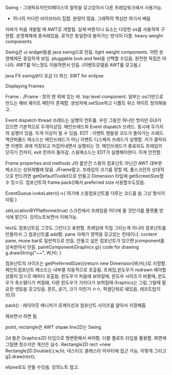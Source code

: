 Swing - 그래픽유저인터페이스의 철학을 갖고있어서 다른 프레임워크에서 사용가능.

- 하나의 커다란 라이브러리 집합. 분량이 많음. 그래픽의 핵심만 여기서 배움

자바가 처음 개발될 때 AWT로 개할됨. 실제 버튼이나 요소는 다양한 os를 사용하여 구현함. 운영체제에 종속돼있음. 로직은 동일한데 돌아가는 방식이 다름. heavy weight components

Swing은 ui widget들을 java swing으로 만듬. light weight components. 어떤 운영체제든 동일하게 보임. pluggable look and feel을 선택할 수있음. 완전한 독립은 아니라. AWT를 어느정도 이용하면서 만듬. (이벤트모델을 AWT를 갖고옴.)

java FX swing보다 조금 더 최신.
SWT for eclipse

Displaying Frames

Frame : JFrame : 창의 맨 위에 있는 바. top level component. 일부는 os기반으로 만드는 해비 웨이트
패턴이 존재함. 생성자에 setSize하고 디폴트 위스 하이트 정의해놓고.

Event dispatch thread
쓰레드는 실행의 컨트롤.
우린 그동안 하나만 썻지만 GUI가 있으면 기본적으로 두개이상임. 메인쓰레드와 Event dispatch 쓰레드.
동시에 두가지의 실행이 있음. 두개 이상이 될 수 있음.
EDT : 이벤트 핸들링 코드가 돌아가는 쓰레드. 액션퍼폼드 메소드는 메인쓰레드가 아닌 이벤트 디스패치 쓰레드가 실행함.
키가 클릭되면 이벤트 큐에 저장되고 꺼집어내면서 실행되는 것.
메인쓰레드가 종료되도 프레임이 닫히기 전까지, exit 전까지 돌아감. 스윙매소드는 EDT가 실행해야한다. 이게 안전함.

Frame properties and methods
J라 붙은건 스윙의 컴포넌트 아닌건 AWT
대부분 메소드는 상위레벨에 많음. JFrame말고.
프레임의 크기를 정할 때, 풀스크린의 상대적으로 만드려면 getDefaultToolkit으로 만들고 Dimension 타입에 getScreenSize할 수 있ㅇ므.
컴포넌트의 frame.pack()해서 preferred size 사용할수도있음.

EventQueue.ivokeLater(()->{
여기에 스윙컴포넌트를 다루는 코드를 씀 그냥 형식이 이럼
}

setLocationBYPlatforme(true) 스크린에서 프레임을 어디에 둘 것인가를 플랫폼 방식에 맡긴다.
강의노트보면서 이해가능.

text도 컴포넌트임 그것도 그린다고 표현함.
프레임에 직접 그리는게 아니라 컴포넌트를 만들어서 그 컴포넌트를 add함.
pane 자체가 영역을 갖고있는 컨테이너. content pane, mune bar로 일반적으로 만듬.
만들고 싶은 컴포넌트가 있으면 jcomponent를 상속받아서 만듬.
paintComponent(Graphics g){
code for drawing
g.drawString("~~", W,H);
}

컴포넌트의 사이즈는 getPreferredSize(){return new Dimension(W,H);}로 지정함.
페인트컴포넌트 메소드는 내부콜 자동적으로 호출됨. 프레임,윈도우가 redrawn 해야할 상황이 있ㅇ르 때마다 호출됨. 윈도우가 처음에 보여질때, 윈도우 사이즈가 바뀔때, 윈도우가 축소됐다가 켜질떄, 다른 윈도우가 가리다가 보여질때
Graphics는 그림 그릴때 필요한 셋팅을 갖고잇음. 폰트, 굵기, 크기 이런거 ㅇㅇ, 픽셀단위로 돼있음. 레프트탑이 (0,0)

pack() : 레이아웃 매니저가 로케이션과 컴포넌트 사이즈를 알아서 지정해줌

해보면서 하면 됨

point, rectangle은 AWT
shpae line2D는 Swing

2d 들은 Graphics2D 타입으로 형변환해서 써야함. 더블 플로트 타입을 활용함. 화면에 그릴땐 정수지만 계산은 실수.
Rectangle2D rect =new Rectangle2D.Double(l,t,w,h); 네스티드 클래스라 아우터에 접근 가능. 이렇게 그리고
g2.draw(rect);

elipse로도 만들 수잇음. 강의노트 참고.
